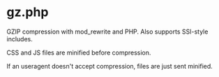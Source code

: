 gz.php
======

GZIP compression with mod_rewrite and PHP. Also supports SSI-style includes.

CSS and JS files are minified before compression.

If an useragent doesn't accept compression, files are just sent minified.
